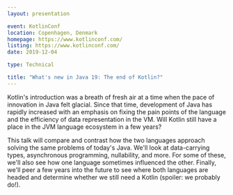 ```yaml
---
layout: presentation

event: KotlinConf
location: Copenhagen, Denmark
homepage: https://www.kotlinconf.com/
listing: https://www.kotlinconf.com/
date: 2019-12-04

type: Technical

title: "What's new in Java 19: The end of Kotlin?"
---
```


Kotlin's introduction was a breath of fresh air at a time when the pace of innovation in Java felt glacial. Since that time, development of Java has rapidly increased with an emphasis on fixing the pain points of the language and the efficiency of data representation in the VM. Will Kotlin still have a place in the JVM language ecosystem in a few years?

This talk will compare and contrast how the two languages approach solving the same problems of today's Java. We'll look at data-carrying types, asynchronous programming, nullability, and more. For some of these, we'll also see how one language sometimes influenced the other. Finally, we'll peer a few years into the future to see where both languages are headed and determine whether we still need a Kotlin (spoiler: we probably do!).